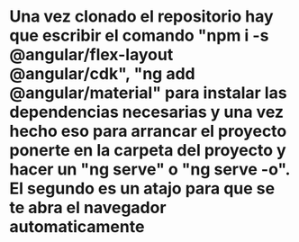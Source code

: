 # Una vez clonado el repositorio hay que escribir el comando "npm i -s @angular/flex-layout @angular/cdk", "ng add @angular/material" para instalar las dependencias necesarias y una vez hecho eso para arrancar el proyecto ponerte en la carpeta del proyecto y hacer un "ng serve" o "ng serve -o". El segundo es un atajo para que se te abra el navegador automaticamente